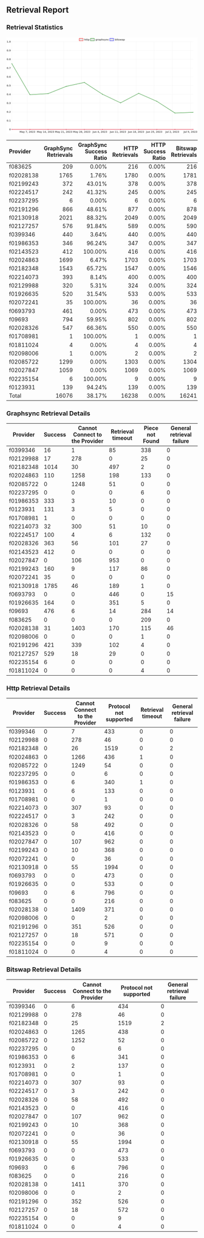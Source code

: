 ## Retrieval Report
### Retrieval Statistics
<img src="https://raw.githubusercontent.com/data-preservation-programs/filplus-checker-assets/main/filecoin-project/filecoin-plus-large-datasets/issues/1842/1689055715801.png"/>

| Provider  | GraphSync Retrievals | GraphSync Success Ratio | HTTP Retrievals | HTTP Success Ratio | Bitswap Retrievals | Bitswap Success Ratio |
| :-------- | -------------------: | ----------------------: | --------------: | -----------------: | -----------------: | --------------------: |
| f083625   |                  209 |                   0.00% |             216 |              0.00% |                216 |                 0.00% |
| f02028138 |                 1765 |                   1.76% |            1780 |              0.00% |               1781 |                 0.00% |
| f02199243 |                  372 |                  43.01% |             378 |              0.00% |                378 |                 0.00% |
| f02224517 |                  242 |                  41.32% |             245 |              0.00% |                245 |                 0.00% |
| f02237295 |                    6 |                   0.00% |               6 |              0.00% |                  6 |                 0.00% |
| f02191296 |                  866 |                  48.61% |             877 |              0.00% |                878 |                 0.00% |
| f02130918 |                 2021 |                  88.32% |            2049 |              0.00% |               2049 |                 0.00% |
| f02127257 |                  576 |                  91.84% |             589 |              0.00% |                590 |                 0.00% |
| f0399346  |                  440 |                   3.64% |             440 |              0.00% |                440 |                 0.00% |
| f01986353 |                  346 |                  96.24% |             347 |              0.00% |                347 |                 0.00% |
| f02143523 |                  412 |                 100.00% |             416 |              0.00% |                416 |                 0.00% |
| f02024863 |                 1699 |                   6.47% |            1703 |              0.00% |               1703 |                 0.00% |
| f02182348 |                 1543 |                  65.72% |            1547 |              0.00% |               1546 |                 0.00% |
| f02214073 |                  393 |                   8.14% |             400 |              0.00% |                400 |                 0.00% |
| f02129988 |                  320 |                   5.31% |             324 |              0.00% |                324 |                 0.00% |
| f01926635 |                  520 |                  31.54% |             533 |              0.00% |                533 |                 0.00% |
| f02072241 |                   35 |                 100.00% |              36 |              0.00% |                 36 |                 0.00% |
| f0693793  |                  461 |                   0.00% |             473 |              0.00% |                473 |                 0.00% |
| f09693    |                  794 |                  59.95% |             802 |              0.00% |                802 |                 0.00% |
| f02028326 |                  547 |                  66.36% |             550 |              0.00% |                550 |                 0.00% |
| f01708981 |                    1 |                 100.00% |               1 |              0.00% |                  1 |                 0.00% |
| f01811024 |                    4 |                   0.00% |               4 |              0.00% |                  4 |                 0.00% |
| f02098006 |                    1 |                   0.00% |               2 |              0.00% |                  2 |                 0.00% |
| f02085722 |                 1299 |                   0.00% |            1303 |              0.00% |               1304 |                 0.00% |
| f02027847 |                 1059 |                   0.00% |            1069 |              0.00% |               1069 |                 0.00% |
| f02235154 |                    6 |                 100.00% |               9 |              0.00% |                  9 |                 0.00% |
| f0123931  |                  139 |                  94.24% |             139 |              0.00% |                139 |                 0.00% |
| Total     |                16076 |                  38.17% |           16238 |              0.00% |              16241 |                 0.00% |

### Graphsync Retrieval Details
| Provider  | Success | Cannot Connect to the Provider | Retrieval timeout | Piece not Found | General retrieval failure |
| --------- | ------- | ------------------------------ | ----------------- | --------------- | ------------------------- |
| f0399346  | 16      | 1                              | 85                | 338             | 0                         |
| f02129988 | 17      | 278                            | 0                 | 25              | 0                         |
| f02182348 | 1014    | 30                             | 497               | 2               | 0                         |
| f02024863 | 110     | 1258                           | 198               | 133             | 0                         |
| f02085722 | 0       | 1248                           | 51                | 0               | 0                         |
| f02237295 | 0       | 0                              | 0                 | 6               | 0                         |
| f01986353 | 333     | 3                              | 10                | 0               | 0                         |
| f0123931  | 131     | 3                              | 5                 | 0               | 0                         |
| f01708981 | 1       | 0                              | 0                 | 0               | 0                         |
| f02214073 | 32      | 300                            | 51                | 10              | 0                         |
| f02224517 | 100     | 4                              | 6                 | 132             | 0                         |
| f02028326 | 363     | 56                             | 101               | 27              | 0                         |
| f02143523 | 412     | 0                              | 0                 | 0               | 0                         |
| f02027847 | 0       | 106                            | 953               | 0               | 0                         |
| f02199243 | 160     | 9                              | 117               | 86              | 0                         |
| f02072241 | 35      | 0                              | 0                 | 0               | 0                         |
| f02130918 | 1785    | 46                             | 189               | 1               | 0                         |
| f0693793  | 0       | 0                              | 446               | 0               | 15                        |
| f01926635 | 164     | 0                              | 351               | 5               | 0                         |
| f09693    | 476     | 6                              | 14                | 284             | 14                        |
| f083625   | 0       | 0                              | 0                 | 209             | 0                         |
| f02028138 | 31      | 1403                           | 170               | 115             | 46                        |
| f02098006 | 0       | 0                              | 0                 | 1               | 0                         |
| f02191296 | 421     | 339                            | 102               | 4               | 0                         |
| f02127257 | 529     | 18                             | 29                | 0               | 0                         |
| f02235154 | 6       | 0                              | 0                 | 0               | 0                         |
| f01811024 | 0       | 0                              | 0                 | 4               | 0                         |

### Http Retrieval Details
| Provider  | Success | Cannot Connect to the Provider | Protocol not supported | Retrieval timeout | General retrieval failure |
| --------- | ------- | ------------------------------ | ---------------------- | ----------------- | ------------------------- |
| f0399346  | 0       | 7                              | 433                    | 0                 | 0                         |
| f02129988 | 0       | 278                            | 46                     | 0                 | 0                         |
| f02182348 | 0       | 26                             | 1519                   | 0                 | 2                         |
| f02024863 | 0       | 1266                           | 436                    | 1                 | 0                         |
| f02085722 | 0       | 1249                           | 54                     | 0                 | 0                         |
| f02237295 | 0       | 0                              | 6                      | 0                 | 0                         |
| f01986353 | 0       | 6                              | 340                    | 1                 | 0                         |
| f0123931  | 0       | 6                              | 133                    | 0                 | 0                         |
| f01708981 | 0       | 0                              | 1                      | 0                 | 0                         |
| f02214073 | 0       | 307                            | 93                     | 0                 | 0                         |
| f02224517 | 0       | 3                              | 242                    | 0                 | 0                         |
| f02028326 | 0       | 58                             | 492                    | 0                 | 0                         |
| f02143523 | 0       | 0                              | 416                    | 0                 | 0                         |
| f02027847 | 0       | 107                            | 962                    | 0                 | 0                         |
| f02199243 | 0       | 10                             | 368                    | 0                 | 0                         |
| f02072241 | 0       | 0                              | 36                     | 0                 | 0                         |
| f02130918 | 0       | 55                             | 1994                   | 0                 | 0                         |
| f0693793  | 0       | 0                              | 473                    | 0                 | 0                         |
| f01926635 | 0       | 0                              | 533                    | 0                 | 0                         |
| f09693    | 0       | 6                              | 796                    | 0                 | 0                         |
| f083625   | 0       | 0                              | 216                    | 0                 | 0                         |
| f02028138 | 0       | 1409                           | 371                    | 0                 | 0                         |
| f02098006 | 0       | 0                              | 2                      | 0                 | 0                         |
| f02191296 | 0       | 351                            | 526                    | 0                 | 0                         |
| f02127257 | 0       | 18                             | 571                    | 0                 | 0                         |
| f02235154 | 0       | 0                              | 9                      | 0                 | 0                         |
| f01811024 | 0       | 0                              | 4                      | 0                 | 0                         |

### Bitswap Retrieval Details
| Provider  | Success | Cannot Connect to the Provider | Protocol not supported | General retrieval failure |
| --------- | ------- | ------------------------------ | ---------------------- | ------------------------- |
| f0399346  | 0       | 6                              | 434                    | 0                         |
| f02129988 | 0       | 278                            | 46                     | 0                         |
| f02182348 | 0       | 25                             | 1519                   | 2                         |
| f02024863 | 0       | 1265                           | 438                    | 0                         |
| f02085722 | 0       | 1252                           | 52                     | 0                         |
| f02237295 | 0       | 0                              | 6                      | 0                         |
| f01986353 | 0       | 6                              | 341                    | 0                         |
| f0123931  | 0       | 2                              | 137                    | 0                         |
| f01708981 | 0       | 0                              | 1                      | 0                         |
| f02214073 | 0       | 307                            | 93                     | 0                         |
| f02224517 | 0       | 3                              | 242                    | 0                         |
| f02028326 | 0       | 58                             | 492                    | 0                         |
| f02143523 | 0       | 0                              | 416                    | 0                         |
| f02027847 | 0       | 107                            | 962                    | 0                         |
| f02199243 | 0       | 10                             | 368                    | 0                         |
| f02072241 | 0       | 0                              | 36                     | 0                         |
| f02130918 | 0       | 55                             | 1994                   | 0                         |
| f0693793  | 0       | 0                              | 473                    | 0                         |
| f01926635 | 0       | 0                              | 533                    | 0                         |
| f09693    | 0       | 6                              | 796                    | 0                         |
| f083625   | 0       | 0                              | 216                    | 0                         |
| f02028138 | 0       | 1411                           | 370                    | 0                         |
| f02098006 | 0       | 0                              | 2                      | 0                         |
| f02191296 | 0       | 352                            | 526                    | 0                         |
| f02127257 | 0       | 18                             | 572                    | 0                         |
| f02235154 | 0       | 0                              | 9                      | 0                         |
| f01811024 | 0       | 0                              | 4                      | 0                         |
